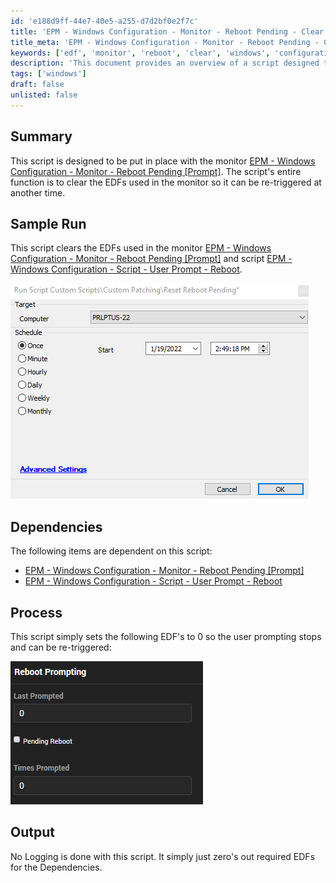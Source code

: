 ```yaml
---
id: 'e188d9ff-44e7-40e5-a255-d7d2bf0e2f7c'
title: 'EPM - Windows Configuration - Monitor - Reboot Pending - Clear EDFs'
title_meta: 'EPM - Windows Configuration - Monitor - Reboot Pending - Clear EDFs'
keywords: ['edf', 'monitor', 'reboot', 'clear', 'windows', 'configuration']
description: 'This document provides an overview of a script designed to clear the EDFs used in the EPM - Windows Configuration - Monitor - Reboot Pending [Prompt]. It explains the dependencies, process, and expected output of the script, ensuring that the monitor can be re-triggered effectively.'
tags: ['windows']
draft: false
unlisted: false
---
```

## Summary

This script is designed to be put in place with the monitor [EPM - Windows Configuration - Monitor - Reboot Pending [Prompt]](<../monitors/Reboot Pending Prompt.md>). The script's entire function is to clear the EDFs used in the monitor so it can be re-triggered at another time.

## Sample Run

This script clears the EDFs used in the monitor [EPM - Windows Configuration - Monitor - Reboot Pending [Prompt]](<../monitors/Reboot Pending Prompt.md>) and script [EPM - Windows Configuration - Script - User Prompt - Reboot](https://proval.itglue.com/DOC-5078775-9076644).

![Sample Run Image](../../../static/img/Reset-Reboot-Pending-EDFs/image_1.png)

## Dependencies

The following items are dependent on this script:

- [EPM - Windows Configuration - Monitor - Reboot Pending [Prompt]](<../monitors/Reboot Pending Prompt.md>)
- [EPM - Windows Configuration - Script - User Prompt - Reboot](https://proval.itglue.com/DOC-5078775-9076644)

## Process

This script simply sets the following EDF's to 0 so the user prompting stops and can be re-triggered:

![Process Image](../../../static/img/Reset-Reboot-Pending-EDFs/image_2.png)

## Output

No Logging is done with this script. It simply just zero's out required EDFs for the Dependencies.












